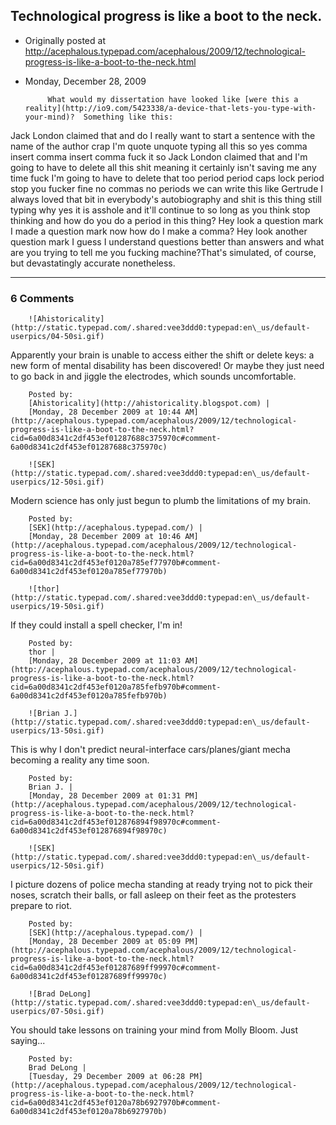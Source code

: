## Technological progress is like a boot to the neck.

 * Originally posted at http://acephalous.typepad.com/acephalous/2009/12/technological-progress-is-like-a-boot-to-the-neck.html
 * Monday, December 28, 2009



			What would my dissertation have looked like [were this a reality](http://io9.com/5423338/a-device-that-lets-you-type-with-your-mind)?  Something like this: 
Jack London claimed that and do I really want to start a sentence with the name of the author crap I'm quote unquote typing all this so yes comma insert comma insert comma fuck it so Jack London claimed that and I'm going to have to delete all this shit meaning it certainly isn't saving me any time fuck I'm going to have to delete that too period period caps lock period stop you fucker fine no commas no periods we can write this like Gertrude I always loved that bit in everybody's autobiography and shit is this thing still typing why yes it is asshole and it'll continue to so long as you think stop thinking and how do you do a period in this thing? Hey look a question mark I made a question mark now how do I make a comma? Hey look another question mark I guess I understand questions better than answers and what are you trying to tell me you fucking machine?That's simulated, of course, but devastatingly accurate nonetheless.
		

* * *

### 6 Comments 

		

                
[]()

	

		![Ahistoricality](http://static.typepad.com/.shared:vee3ddd0:typepad:en\_us/default-userpics/04-50si.gif)
	

	

		

Apparently your brain is unable to access either the shift or delete keys: a new form of mental disability has been discovered! Or maybe they just need to go back in and jiggle the electrodes, which sounds uncomfortable.

	

		Posted by:
		[Ahistoricality](http://ahistoricality.blogspot.com) |
		[Monday, 28 December 2009 at 10:44 AM](http://acephalous.typepad.com/acephalous/2009/12/technological-progress-is-like-a-boot-to-the-neck.html?cid=6a00d8341c2df453ef01287688c375970c#comment-6a00d8341c2df453ef01287688c375970c)

[]()

	

		![SEK](http://static.typepad.com/.shared:vee3ddd0:typepad:en\_us/default-userpics/12-50si.gif)
	

	

		

Modern science has only just begun to plumb the limitations of my brain.  

	

		Posted by:
		[SEK](http://acephalous.typepad.com/) |
		[Monday, 28 December 2009 at 10:46 AM](http://acephalous.typepad.com/acephalous/2009/12/technological-progress-is-like-a-boot-to-the-neck.html?cid=6a00d8341c2df453ef0120a785ef77970b#comment-6a00d8341c2df453ef0120a785ef77970b)

[]()

	

		![thor](http://static.typepad.com/.shared:vee3ddd0:typepad:en\_us/default-userpics/19-50si.gif)
	

	

		

If they could install a spell checker, I'm in!  

	

		Posted by:
		thor |
		[Monday, 28 December 2009 at 11:03 AM](http://acephalous.typepad.com/acephalous/2009/12/technological-progress-is-like-a-boot-to-the-neck.html?cid=6a00d8341c2df453ef0120a785fefb970b#comment-6a00d8341c2df453ef0120a785fefb970b)

[]()

	

		![Brian J.](http://static.typepad.com/.shared:vee3ddd0:typepad:en\_us/default-userpics/13-50si.gif)
	

	

		

This is why I don't predict neural-interface cars/planes/giant mecha becoming a reality any time soon.

	

		Posted by:
		Brian J. |
		[Monday, 28 December 2009 at 01:31 PM](http://acephalous.typepad.com/acephalous/2009/12/technological-progress-is-like-a-boot-to-the-neck.html?cid=6a00d8341c2df453ef012876894f98970c#comment-6a00d8341c2df453ef012876894f98970c)

[]()

	

		![SEK](http://static.typepad.com/.shared:vee3ddd0:typepad:en\_us/default-userpics/12-50si.gif)
	

	

		

I picture dozens of police mecha standing at ready trying not to pick their noses, scratch their balls, or fall asleep on their feet as the protesters prepare to riot.

	

		Posted by:
		[SEK](http://acephalous.typepad.com/) |
		[Monday, 28 December 2009 at 05:09 PM](http://acephalous.typepad.com/acephalous/2009/12/technological-progress-is-like-a-boot-to-the-neck.html?cid=6a00d8341c2df453ef01287689ff99970c#comment-6a00d8341c2df453ef01287689ff99970c)

[]()

	

		![Brad DeLong](http://static.typepad.com/.shared:vee3ddd0:typepad:en\_us/default-userpics/07-50si.gif)
	

	

		

You should take lessons on training your mind from Molly Bloom. Just saying...

	

		Posted by:
		Brad DeLong |
		[Tuesday, 29 December 2009 at 06:28 PM](http://acephalous.typepad.com/acephalous/2009/12/technological-progress-is-like-a-boot-to-the-neck.html?cid=6a00d8341c2df453ef0120a78b6927970b#comment-6a00d8341c2df453ef0120a78b6927970b)

		

        
